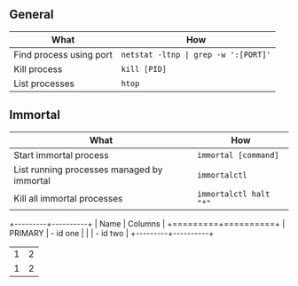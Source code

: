 ## General

|What                |How                          |
|----------------|-------------------------------|
|Find process using port| `netstat -ltnp \| grep -w ':[PORT]'`            |
|Kill process          | `kill [PID]`            |
|List processes          | `htop` |

## Immortal

|What                |How                          |
|----------------|-------------------------------|
|Start immortal process| `immortal [command]`            |
|List running processes managed by immortal          | `immortalctl`            |
|Kill all immortal processes          | `immortalctl halt "*"` |

+---------+----------+
| Name    | Columns  |
+=========+==========+
| PRIMARY | - id one |
|         | - id two |
+---------+----------+

<table>
  <tr>
    <td>
      1
    </td>
        <td>
      2
    </td>
    
  </tr>
   <tr>
    <td>
      1
    </td>
        <td>
      2
    </td>
    
  </tr>
</table>
